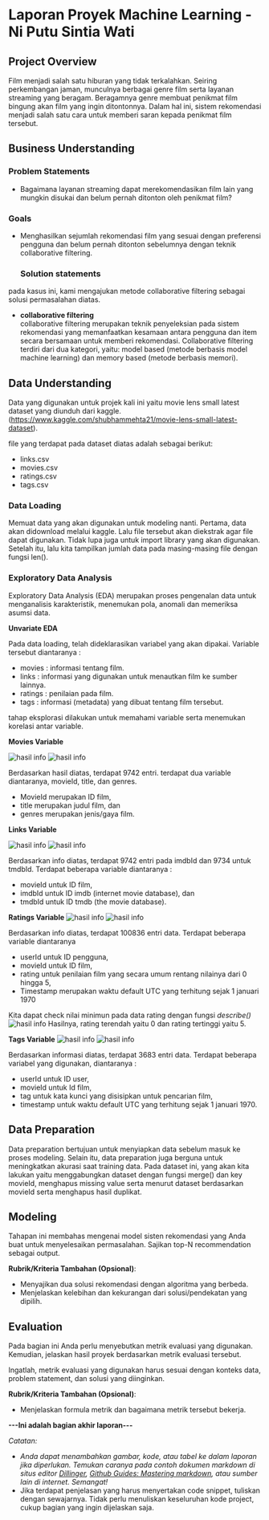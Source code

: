 # Laporan Proyek Machine Learning - Ni Putu Sintia Wati

## Project Overview

Film menjadi salah satu hiburan yang tidak terkalahkan. Seiring perkembangan jaman, munculnya berbagai genre film serta layanan streaming yang beragam. Beragamnya genre membuat penikmat film bingung akan film yang ingin ditontonnya. Dalam hal ini, sistem rekomendasi menjadi salah satu cara untuk memberi saran kepada penikmat film tersebut.

## Business Understanding

### Problem Statements

- Bagaimana layanan streaming dapat merekomendasikan film lain yang mungkin disukai dan belum pernah ditonton oleh penikmat film?

### Goals

- Menghasilkan sejumlah rekomendasi film yang sesuai dengan preferensi pengguna dan belum pernah ditonton sebelumnya dengan teknik collaborative filtering.


    ### Solution statements
pada kasus ini, kami mengajukan metode collaborative filtering sebagai solusi permasalahan diatas.

- **collaborative filtering**\
collaborative filtering merupakan teknik penyeleksian pada sistem rekomendasi yang memanfaatkan kesamaan antara pengguna dan item secara bersamaan untuk memberi rekomendasi. Collaborative filtering terdiri dari dua kategori, yaitu: model based (metode berbasis model machine learning) dan memory based (metode berbasis memori).

## Data Understanding
Data yang digunakan untuk projek kali ini yaitu movie lens small latest dataset yang diunduh dari kaggle. (https://www.kaggle.com/shubhammehta21/movie-lens-small-latest-dataset).

file yang terdapat pada dataset diatas adalah sebagai berikut:

- links.csv
- movies.csv
- ratings.csv
- tags.csv

### Data Loading
Memuat data yang akan digunakan untuk modeling nanti. Pertama, data akan didownload melalui kaggle. Lalu file tersebut akan diekstrak agar file dapat digunakan. Tidak lupa juga untuk import library yang akan digunakan. Setelah itu, lalu kita tampilkan jumlah data pada masing-masing file dengan fungsi len().

### Exploratory Data Analysis
Exploratory Data Analysis (EDA) merupakan proses pengenalan data untuk menganalisis karakteristik, menemukan pola, anomali dan memeriksa asumsi data.

**Unvariate EDA** 

Pada data loading, telah dideklarasikan variabel yang akan dipakai. Variable tersebut diantaranya :

- movies : informasi tentang film.
- links : informasi yang digunakan untuk menautkan film ke sumber lainnya. 
- ratings : penilaian pada film.
- tags : informasi (metadata) yang dibuat tentang film tersebut. 

tahap eksplorasi dilakukan untuk memahami variable serta menemukan korelasi antar variable. 

**Movies Variable**

 ![hasil info](https://github.com/sintiasnn/movie-recomendation/blob/main/001.jpg?raw=true)
  ![hasil info](https://github.com/sintiasnn/movie-recomendation/blob/main/002.jpg?raw=true)
  
Berdasarkan hasil diatas, terdapat 9742 entri. terdapat dua variable diantaranya, movieId, title, dan genres.

- MovieId merupakan ID film,
- title merupakan judul film, dan
- genres merupakan jenis/gaya film.

**Links Variable**

 ![hasil info](https://github.com/sintiasnn/movie-recomendation/blob/main/003.jpg?raw=true)
  ![hasil info](https://github.com/sintiasnn/movie-recomendation/blob/main/004.jpg?raw=true)

Berdasarkan info diatas, terdapat 9742 entri pada imdbId dan 9734 untuk tmdbId. Terdapat beberapa variable diantaranya :

- movieId untuk ID film,
- imdbId untuk ID imdb (internet movie database), dan
- tmdbId untuk ID tmdb (the movie database).

**Ratings Variable**
 ![hasil info](https://github.com/sintiasnn/movie-recomendation/blob/main/005.jpg?raw=true)
  ![hasil info](https://github.com/sintiasnn/movie-recomendation/blob/main/006.jpg?raw=true)
  
Berdasarkan info diatas, terdapat 100836 entri data. Terdapat beberapa variable diantaranya

- userId untuk ID pengguna,
- movieId untuk ID film,
- rating untuk penilaian film yang secara umum rentang nilainya dari 0 hingga 5,
- Timestamp merupakan waktu default UTC yang terhitung sejak 1 januari 1970

Kita dapat check nilai minimun pada data rating dengan fungsi *describe()*
![hasil info](https://github.com/sintiasnn/movie-recomendation/blob/main/009.jpg?raw=true)
Hasilnya, rating terendah yaitu 0 dan rating tertinggi yaitu 5.

**Tags Variable**
 ![hasil info](https://github.com/sintiasnn/movie-recomendation/blob/main/007.jpg?raw=true)
  ![hasil info](https://github.com/sintiasnn/movie-recomendation/blob/main/008.jpg?raw=true)
  
Berdasarkan informasi diatas, terdapat 3683 entri data. Terdapat beberapa variabel yang digunakan, diantaranya :

- userId untuk ID user,
- movieId untuk Id film,
- tag untuk kata kunci yang disisipkan untuk pencarian film,
- timestamp untuk waktu default UTC yang terhitung sejak 1 januari 1970.

## Data Preparation
Data preparation bertujuan untuk menyiapkan data sebelum masuk ke proses modeling. Selain itu, data preparation juga berguna untuk meningkatkan akurasi saat training data. Pada dataset ini, yang akan kita lakukan yaitu menggabungkan dataset dengan fungsi merge() dan key movieId, menghapus missing value serta menurut dataset berdasarkan movieId serta menghapus hasil duplikat.

## Modeling
Tahapan ini membahas mengenai model sisten rekomendasi yang Anda buat untuk menyelesaikan permasalahan. Sajikan top-N recommendation sebagai output.

**Rubrik/Kriteria Tambahan (Opsional)**: 
- Menyajikan dua solusi rekomendasi dengan algoritma yang berbeda.
- Menjelaskan kelebihan dan kekurangan dari solusi/pendekatan yang dipilih.

## Evaluation
Pada bagian ini Anda perlu menyebutkan metrik evaluasi yang digunakan. Kemudian, jelaskan hasil proyek berdasarkan metrik evaluasi tersebut.

Ingatlah, metrik evaluasi yang digunakan harus sesuai dengan konteks data, problem statement, dan solusi yang diinginkan.

**Rubrik/Kriteria Tambahan (Opsional)**: 
- Menjelaskan formula metrik dan bagaimana metrik tersebut bekerja.

**---Ini adalah bagian akhir laporan---**

_Catatan:_
- _Anda dapat menambahkan gambar, kode, atau tabel ke dalam laporan jika diperlukan. Temukan caranya pada contoh dokumen markdown di situs editor [Dillinger](https://dillinger.io/), [Github Guides: Mastering markdown](https://guides.github.com/features/mastering-markdown/), atau sumber lain di internet. Semangat!_
- Jika terdapat penjelasan yang harus menyertakan code snippet, tuliskan dengan sewajarnya. Tidak perlu menuliskan keseluruhan kode project, cukup bagian yang ingin dijelaskan saja.
